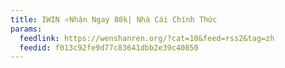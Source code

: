 ```yaml
---
title: IWIN ⭐️Nhận Ngay 88k| Nhà Cái Chính Thức
params:
  feedlink: https://wenshanren.org/?cat=10&feed=rss2&tag=zh
  feedid: f013c92fe9d77c83641dbb2e39c40850
---
```

